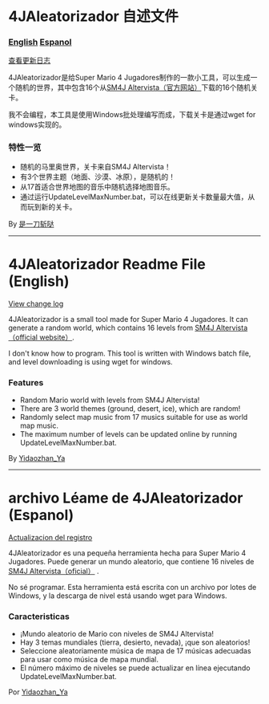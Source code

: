 # 4JAleatorizador 自述文件
### [English](#EN) [Espanol](#ES)

[查看更新日志](changelog.md)

4JAleatorizador是给Super Mario 4 Jugadores制作的一款小工具，可以生成一个随机的世界，其中包含16个从[SM4J Altervista（官方网站）](https://carlosxdjavgames.altervista.org/wp-content/niveles.php)下载的16个随机关卡。

我不会编程，本工具是使用Windows批处理编写而成，下载关卡是通过wget for windows实现的。

### 特性一览
* 随机的马里奥世界，关卡来自SM4J Altervista！
* 有3个世界主题（地面、沙漠、冰原），是随机的！
* 从17首适合世界地图的音乐中随机选择地图音乐。
* 通过运行UpdateLevelMaxNumber.bat，可以在线更新关卡数量最大值，从而玩到新的关卡。

By [是一刀斩哒](https://space.bilibili.com/485832788)

------

# <span id="EN">4JAleatorizador Readme File (English)</span>

[View change log](changelog.md)

4JAleatorizador is a small tool made for Super Mario 4 Jugadores. It can generate a random world, which contains 16 levels from [SM4J Altervista （official website）](https://carlosxdjavgames.altervista.org/wp-content/niveles.php).

I don't know how to program. This tool is written with Windows batch file, and level downloading is using wget for windows.

### Features
* Random Mario world with levels from SM4J Altervista!
* There are 3 world themes (ground, desert, ice), which are random!
* Randomly select map music from 17 musics suitable for use as world map music.
* The maximum number of levels can be updated online by running UpdateLevelMaxNumber.bat.

 By [Yidaozhan_Ya](https://space.bilibili.com/485832788)

------

# <span id="ES">archivo Léame de 4JAleatorizador (Espanol)</span>

[Actualizacion del registro](changelog.md)

4JAleatorizador es una pequeña herramienta hecha para Super Mario 4 Jugadores.  Puede generar un mundo aleatorio, que contiene 16 niveles de [SM4J Altervista（oficial）](https://carlosxdjavgames.altervista.org/wp-content/niveles.php) .

No sé programar.  Esta herramienta está escrita con un archivo por lotes de Windows, y la descarga de nivel está usando wget para Windows.

### Caracteristicas
* ¡Mundo aleatorio de Mario con niveles de SM4J Altervista!
* Hay 3 temas mundiales (tierra, desierto, nevada), ¡que son aleatorios!
* Seleccione aleatoriamente música de mapa de 17 músicas adecuadas para usar como música de mapa mundial.
* El número máximo de niveles se puede actualizar en línea ejecutando UpdateLevelMaxNumber.bat.

Por [Yidaozhan_Ya](https://space.bilibili.com/485832788)